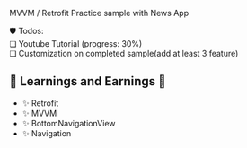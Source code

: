 MVVM / Retrofit Practice sample with News App

 🛡 Todos: <br/>
 ❏  Youtube Tutorial (progress: 30%) <br/> 
 ❏  Customization on completed sample(add at least 3 feature) <br/>

<h2>🌟 Learnings and Earnings 🌟</h2>
<ul>
<li> ✨ Retrofit  </li>
<li> ✨ MVVM </li>
<li> ✨ BottomNavigationView </li>
<li> ✨ Navigation </li>
</ul>

